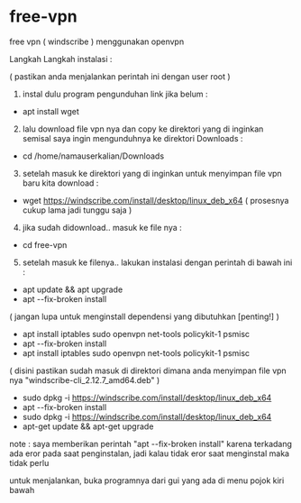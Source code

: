 # free-vpn
free vpn ( windscribe ) menggunakan openvpn

Langkah Langkah instalasi :

( pastikan anda menjalankan perintah ini dengan user root )

1. instal dulu program pengunduhan link jika belum :

- apt install wget


2. lalu download file vpn nya dan copy ke direktori yang di inginkan semisal saya ingin mengunduhnya ke direktori Downloads :

- cd /home/namauserkalian/Downloads


3. setelah masuk ke direktori yang di inginkan untuk menyimpan file vpn baru kita download :

- wget https://windscribe.com/install/desktop/linux_deb_x64
( prosesnya cukup lama jadi tunggu saja )


4. jika sudah didownload.. masuk ke file nya :

- cd free-vpn


5. setelah masuk ke filenya.. lakukan instalasi dengan perintah di bawah ini :

- apt update && apt upgrade
- apt --fix-broken install

( jangan lupa untuk menginstall dependensi yang dibutuhkan [penting!] )
- apt install iptables sudo openvpn net-tools policykit-1 psmisc
- apt --fix-broken install
- apt install iptables sudo openvpn net-tools policykit-1 psmisc

( disini pastikan sudah masuk di direktori dimana anda menyimpan file vpn nya "windscribe-cli_2.12.7_amd64.deb" )
- sudo dpkg -i https://windscribe.com/install/desktop/linux_deb_x64
- apt --fix-broken install
- sudo dpkg -i https://windscribe.com/install/desktop/linux_deb_x64
- apt-get update && apt-get upgrade

note : saya memberikan perintah "apt --fix-broken install" karena terkadang ada eror pada saat penginstalan, jadi kalau tidak eror saat menginstal maka tidak perlu


untuk menjalankan, buka programnya dari gui yang ada di menu pojok kiri bawah


